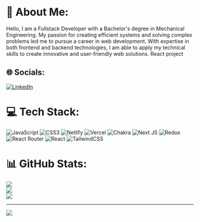 # 💫 About Me:
Hello, I am a Fullstack Developer with a Bachelor's degree in Mechanical Engineering. My passion for creating efficient systems and solving complex problems led me to pursue a career in web development. With expertise in both frontend and backend technologies, I am able to apply my technical skills to create innovative and user-friendly web solutions.
React project


## 🌐 Socials:
[![LinkedIn](https://img.shields.io/badge/LinkedIn-%230077B5.svg?logo=linkedin&logoColor=white)](https://linkedin.com/in/https://www.linkedin.com/in/shoebkhan478) 

# 💻 Tech Stack:
![JavaScript](https://img.shields.io/badge/javascript-%23323330.svg?style=for-the-badge&logo=javascript&logoColor=%23F7DF1E) ![CSS3](https://img.shields.io/badge/css3-%231572B6.svg?style=for-the-badge&logo=css3&logoColor=white) ![Netlify](https://img.shields.io/badge/netlify-%23000000.svg?style=for-the-badge&logo=netlify&logoColor=#00C7B7) ![Vercel](https://img.shields.io/badge/vercel-%23000000.svg?style=for-the-badge&logo=vercel&logoColor=white) ![Chakra](https://img.shields.io/badge/chakra-%234ED1C5.svg?style=for-the-badge&logo=chakraui&logoColor=white) ![Next JS](https://img.shields.io/badge/Next-black?style=for-the-badge&logo=next.js&logoColor=white) ![Redux](https://img.shields.io/badge/redux-%23593d88.svg?style=for-the-badge&logo=redux&logoColor=white) ![React Router](https://img.shields.io/badge/React_Router-CA4245?style=for-the-badge&logo=react-router&logoColor=white) ![React](https://img.shields.io/badge/react-%2320232a.svg?style=for-the-badge&logo=react&logoColor=%2361DAFB) ![TailwindCSS](https://img.shields.io/badge/tailwindcss-%2338B2AC.svg?style=for-the-badge&logo=tailwind-css&logoColor=white)
# 📊 GitHub Stats:
![](https://github-readme-stats.vercel.app/api?username=shoebk2336&theme=radical&hide_border=false&include_all_commits=false&count_private=false)<br/>
![](https://github-readme-streak-stats.herokuapp.com/?user=shoebk2336&theme=radical&hide_border=false)<br/>
![](https://github-readme-stats.vercel.app/api/top-langs/?username=shoebk2336&theme=radical&hide_border=false&include_all_commits=false&count_private=false&layout=compact)

---
[![](https://visitcount.itsvg.in/api?id=shoebk2336&icon=0&color=0)](https://visitcount.itsvg.in)

<!-- Proudly created with GPRM ( https://gprm.itsvg.in ) -->
